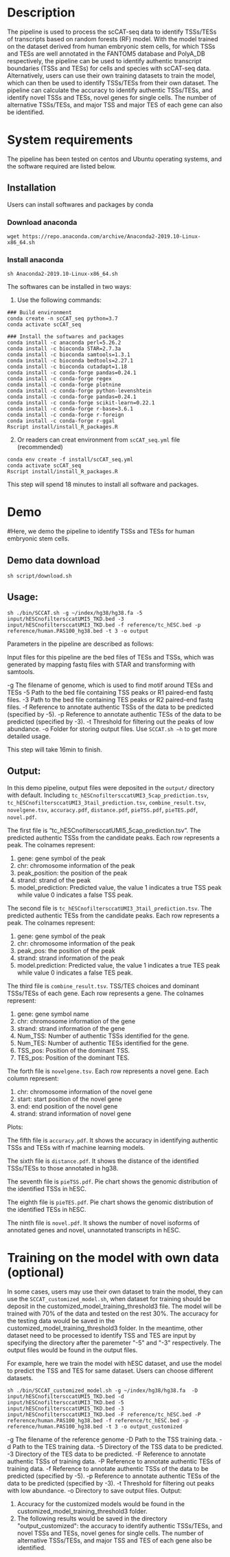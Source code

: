 # Description

The pipeline is used to process the scCAT-seq data to identify TSSs/TESs of transcripts based on random forests (RF) model. With the model trained on  the dataset derived from human embryonic stem cells, for which TSSs and TESs are well annotated in the FANTOM5 database and PolyA_DB respectively, the pipeline can be used to identify authentic transcript boundaries (TSSs and TESs) for cells and species with scCAT-seq data. Alternatively, users can use their own training datasets to train the model, which can then be used to identify TSSs/TESs from their own dataset.
The pipeline can calculate the accuracy to identify authentic TSSs/TESs, and identify novel TSSs and TESs, novel genes for single cells. The number of alternative TSSs/TESs, and major TSS and major TES of each gene can also be identified.

# System requirements

The pipeline has been tested on centos and Ubuntu operating systems, and the software required are listed below.

## Installation


Users can install softwares and packages by conda

### Download anaconda

```
wget https://repo.anaconda.com/archive/Anaconda2-2019.10-Linux-x86_64.sh
```

### Install anaconda

```
sh Anaconda2-2019.10-Linux-x86_64.sh
```


The softwares can be installed in two ways:

1) Use the following commands:
   
```
### Build environment
conda create -n scCAT_seq python=3.7
conda activate scCAT_seq

### Install the softwares and packages
conda install -c anaconda perl=5.26.2
conda install -c bioconda STAR=2.7.3a
conda install -c bioconda samtools=1.3.1
conda install -c bioconda bedtools=2.27.1
conda install -c bioconda cutadapt=1.18
conda install -c conda-forge pandas=0.24.1
conda install -c conda-forge regex
conda install -c conda-forge plotnine
conda install -c conda-forge python-levenshtein
conda install -c conda-forge pandas=0.24.1
conda install -c conda-forge scikit-learn=0.22.1
conda install -c conda-forge r-base=3.6.1
conda install -c conda-forge r-foreign
conda install -c conda-forge r-ggal
Rscript install/install_R_packages.R
```

2) Or readers can creat environment from `scCAT_seq.yml` file (recommended)

```
conda env create -f install/scCAT_seq.yml
conda activate scCAT_seq
Rscript install/install_R_packages.R
```
   
This step will spend 18 minutes to install all software and packages.



# Demo

#Here, we demo the pipeline to identify TSSs and TESs for human embryonic stem cells. 

## Demo data download

```
sh script/download.sh
```

## Usage:

```
sh ./bin/SCCAT.sh -g ~/index/hg38/hg38.fa -5 input/hESCnofiltersccatUMI5_TKD.bed -3 input/hESCnofiltersccatUMI3_TKD.bed -f reference/tc_hESC.bed -p reference/human.PAS100_hg38.bed -t 3 -o output
```

Parameters in the pipeline are described as follows: 

Input files for this pipeline are the bed files of TESs and TSSs, which was generated by mapping fastq files with STAR and transforming with samtools.

-g 
The filename of genome, which is used to find motif around TESs and TESs
-5
Path to the bed file containing TSS peaks or R1 paired-end fastq files.
-3
Path to the bed file containing TES peaks or R2 paired-end fastq files.
-f
Reference to annotate authentic TSSs of the data to be predicted (specified by -5).
-p
Reference to annotate authentic TESs of the data to be predicted (specified by -3).
-t
Threshold for filtering out the peaks of low abundance.
-o 
Folder for storing output files.
Use `SCCAT.sh –h` to get more detailed usage. 

This step will take 16min to finish.

## Output:

In this demo pipeline, output files were deposited in the `output/` directory with default. Including `tc_hESCnofiltersccatUMI3_5cap_prediction.tsv`, `tc_hESCnofiltersccatUMI3_3tail_prediction.tsv`, `combine_result.tsv`, `novelgene.tsv`, `accuracy.pdf`, `distance.pdf`, `pieTSS.pdf`, `pieTES.pdf`, `novel.pdf`.

The first file is “tc_hESCnofiltersccatUMI5_5cap_prediction.tsv”. The predicted authentic TSSs from the candidate peaks. Each row represents a peak. The colnames represent:

1)	gene: gene symbol of the peak
2)	chr: chromosome information of the peak
3)	peak_position: the position of the peak
4)	strand: strand of the peak
5)	model_prediction: Predicted value, the value 1 indicates a true TSS peak while value 0 indicates a false TSS peak.


The second file is `tc_hESCnofiltersccatUMI3_3tail_prediction.tsv`. The predicted authentic TESs from the candidate peaks. Each row represents a peak. The colnames represent:

1)	gene: gene symbol of the peak
2)	chr: chromosome information of the peak
3)	peak_pos: the position of the peak
4)	strand: strand information of the peak
5)	model.prediction: Predicted value, the value 1 indicates a true TES peak while value 0 indicates a false TES peak.

The third file is `combine_result.tsv`. TSS/TES choices and dominant TSSs/TESs of each gene. Each row represents a gene. The colnames represent:

1)	gene: gene symbol name
2)	chr: chromosome information of the gene
3)	strand: strand information of the gene
4)	Num_TSS: Number of authentic TSSs identified for the gene.
5)	Num_TES: Number of authentic TESs identified for the gene.
6)	TSS_pos: Position of the dominant TSS.
7)	TES_pos: Position of the dominant TES.


The forth file is `novelgene.tsv`. Each row represents a novel gene. Each column represent:
 
1)	chr: chromosome information of the novel gene
2)	start: start position of the novel gene
3)	end: end position of the novel gene
4)	strand: strand information of novel gene

Plots:

The fifth file is `accuracy.pdf`. It shows the accuracy in identifying authentic TSSs and TESs with rf machine learning models.
 
The sixth file is `distance.pdf`. It shows the distance of the identified TSSs/TESs to those annotated in hg38. 
 
The seventh file is `pieTSS.pdf`. Pie chart shows the genomic distribution of the identified TSSs in hESC. 
 
The eighth file is `pieTES.pdf`. Pie chart shows the genomic distribution of the identified TESs in hESC. 

The ninth file is `novel.pdf`. It shows the number of novel isoforms of annotated genes and novel, unannotated transcripts in hESC.

 

# Training on the model with own data (optional)
In some cases, users may use their own dataset to train the model, they can use the `SCCAT_customized_model.sh`, when dataset for training should be deposit in the customized_model_training_threshold3 file. The model will be trained with 70% of the data and tested on the rest 30%. The accuracy for the testing data would be saved in the customized_model_training_threshold3 folder. 
In the meantime, other dataset need to be processed to identify TSS and TES are input by specifying the directory after the paremeter "-5" and  "-3" respectively. The output files would be found in the output files.

For example, here we train the model with hESC dataset, and use the model to predict the TSS and TES for same dataset. Users can choose different datasets. 

```
sh ./bin/SCCAT_customized_model.sh -g ~/index/hg38/hg38.fa  -D input/hESCnofiltersccatUMI5_TKD.bed -d input/hESCnofiltersccatUMI3_TKD.bed -5 input/hESCnofiltersccatUMI5_TKD.bed -3 input/hESCnofiltersccatUMI3_TKD.bed -F reference/tc_hESC.bed -P reference/human.PAS100_hg38.bed -f reference/tc_hESC.bed -p reference/human.PAS100_hg38.bed -t 3 -o output_customized
```

-g 
The filename of the reference genome
-D
Path to the TSS training data.
-d
Path to the TES training data.
-5
Directory of the TSS data to be predicted.
-3
Directory of the TES data to be predicted.
-F
Reference to annotate authentic TSSs of training data.
-P
Reference to annotate authentic TESs of training data.
-f
Reference to annotate authentic TSSs of the data to be predicted (specified by -5).
-p
Reference to annotate authentic TESs of the data to be predicted (specified by -3).
-t
Threshold for filtering out peaks with low abundance.
-o 
Directory to save output files.
Output:
1. Accuracy for the customized models would be found in the customized_model_training_threshold3 folder.
2. The following results would be saved in the directory "output_customized": the accuracy to identify authentic TSSs/TESs, and novel TSSs and TESs, novel genes for single cells. The number of alternative TSSs/TESs, and major TSS and TES of each gene also be identified.
